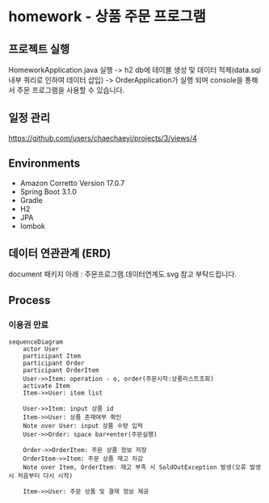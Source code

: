 # homework - 상품 주문 프로그램

## 프로젝트 실행
HomeworkApplication.java 실행 -> h2 db에 테이블 생성 및 데이터 적제(data.sql 내부 쿼리로 인하여 데이터 삽입)
-> OrderApplication가 실행 되며 console을 통해서 주문 프로그램을 사용할 수 있습니다. 

## 일정 관리 
https://github.com/users/chaechaeyi/projects/3/views/4

## Environments
* Amazon Corretto Version 17.0.7
* Spring Boot 3.1.0
* Gradle 
* H2
* JPA 
* lombok 

## 데이터 연관관계 (ERD)
document 패키지 아래 : 주문프로그램.데이터연계도.svg 참고 부탁드립니다.

## Process
### 이용권 만료
```mermaid
sequenceDiagram
    actor User
    participant Item
    participant Order
    participant OrderItem
    User->>Item: operation - o, order(주문시작:상품리스트조회)
    activate Item
    Item->>User: item list
    
    User->>Item: input 상품 id
    Item->>User: 상품 존재여부 확인
    Note over User: input 상품 수량 입력
    User->>Order: space bar+enter(주문실행)
    
    Order->>OrderItem: 주문 상품 정보 저장
    OrderItem->>Item: 주문 상품 재고 차감
    Note over Item, OrderItem: 재고 부족 시 SoldOutException 발생(오류 발생 시 처음부터 다시 시작)  
    
    Item->>User: 주문 상품 및 결재 정보 제공    
```
